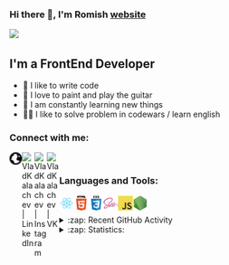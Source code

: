 ### Hi there 👋, I'm Romish [website]

![](https://komarev.com/ghpvc/?username=romish-maker)

## I'm a FrontEnd Developer
- 💪 I like to write code
- 🎉 I love to paint and play the guitar
- 🥅 I am constantly learning new things
- 🤹🏽 I like to solve problem in codewars / learn english

### Connect with me:

[<img align="left" alt="webtricks-master.ru" width="22px" src="https://raw.githubusercontent.com/iconic/open-iconic/master/svg/globe.svg" />][website]
[<img align="left" alt="VladKalachev | LinkedIn" width="22px" src="https://cdn.jsdelivr.net/npm/simple-icons@v3/icons/linkedin.svg" />][linkedin]
[<img align="left" alt="VladKalachev | Instagram" width="22px" src="https://cdn.jsdelivr.net/npm/simple-icons@v3/icons/instagram.svg" />][instagram]
[<img align="left" alt="VladKalachev | VK" width="22px" src="https://cdn.jsdelivr.net/npm/simple-icons@v3/icons/vk.svg" />][vk]

<br />

### Languages and Tools:

<img align="left" alt="React" width="26px" src="https://raw.githubusercontent.com/github/explore/80688e429a7d4ef2fca1e82350fe8e3517d3494d/topics/react/react.png" />
<img align="left" alt="HTML5" width="26px" src="https://raw.githubusercontent.com/github/explore/80688e429a7d4ef2fca1e82350fe8e3517d3494d/topics/html/html.png" />
<img align="left" alt="CSS3" width="26px" src="https://raw.githubusercontent.com/github/explore/80688e429a7d4ef2fca1e82350fe8e3517d3494d/topics/css/css.png" />
<img align="left" alt="Sass" width="26px" src="https://raw.githubusercontent.com/github/explore/80688e429a7d4ef2fca1e82350fe8e3517d3494d/topics/sass/sass.png" />
<img align="left" alt="JavaScript" width="26px" src="https://raw.githubusercontent.com/github/explore/80688e429a7d4ef2fca1e82350fe8e3517d3494d/topics/javascript/javascript.png" />
<img align="left" alt="Node.js" width="26px" src="https://raw.githubusercontent.com/github/explore/80688e429a7d4ef2fca1e82350fe8e3517d3494d/topics/nodejs/nodejs.png" />


<br />
<br />

<details>
  <summary>:zap: Recent GitHub Activity</summary>
  
<!--START_SECTION:activity-->
1. ❗️ Closed issue [#1](https://github.com/kartevonmorgen/kartevonmorgen/issues/363) in [kartevonmorgen/kartevonmorgen/issues/363](https://github.com/kartevonmorgen/kartevonmorgen/issues/363)
1. ❗️ Closed issue [#2](https://github.com/kartevonmorgen/kartevonmorgen/issues/760) in [kartevonmorgen/kartevonmorgen/issues/760](https://github.com/kartevonmorgen/kartevonmorgen/issues/760)
<!--END_SECTION:activity-->

</details>
<details>
  <summary>:zap: Statistics:</summary>
   <img align="left" alt="codeSTACKr's GitHub Stats" src="https://github-readme-stats.vercel.app/api/top-langs/?username=romish-maker&langs_count=8&layout=compact" />
    <br />
    <img align="left" alt="codeSTACKr's GitHub Stats" src="https://github-readme-stats.vercel.app/api?username=romish-maker&show_icons=true" />
</details>

[website]: https://webtricks-master.ru/
[linkedin]: https://www.linkedin.com/in/romish-kuvatov-aa6b37215/
[instagram]: https://www.instagram.com/romish_kuvatov/?hl=ru
[vk]: https://vk.com/id551187914
